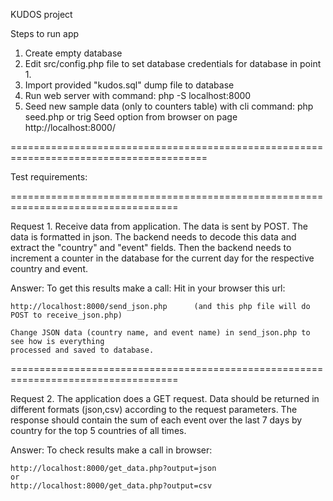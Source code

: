 KUDOS project 

Steps to run app

1. Create empty database
2. Edit src/config.php file to set database credentials for database in point 1.
3. Import provided "kudos.sql" dump file to database
4. Run web server with command: php -S localhost:8000
4. Seed new sample data (only to counters table) with cli command:
	php seed.php 
	or 
	trig Seed option from browser on page http://localhost:8000/
		
========================================================================================

Test requirements:

===================================================================================

Request 1. Receive data from application. The data is sent by POST. The data is formatted in json.
The backend needs to decode this data and extract the "country" and "event" fields.
Then the backend needs to increment a counter in the database for the current day
for the respective country and event.

Answer:
To get this results make a call:
	Hit in your browser this url: 

	http://localhost:8000/send_json.php      (and this php file will do POST to receive_json.php)

	Change JSON data (country name, and event name) in send_json.php to see how is everything 
	processed and saved to database.

===================================================================================

Request 2. The application does a GET request. Data should be returned in different formats (json,csv)
according to the request parameters. The response should contain the sum of each event
over the last 7 days by country for the top 5 countries of all times. 

Answer: 
To check results make a call in browser:

	http://localhost:8000/get_data.php?output=json
	or
	http://localhost:8000/get_data.php?output=csv
